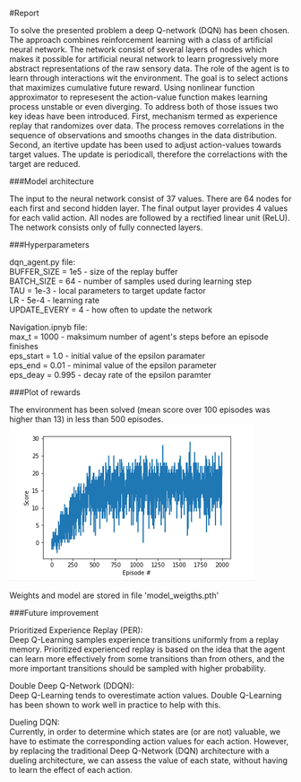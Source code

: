 #Report

To solve the presented problem a deep Q-network (DQN) has been chosen. The approach combines reinforcement learning with a class of artificial neural network. The network consist of several layers of nodes which makes it possible for artificial neural network to learn progressively more abstract representations of the raw sensory data.
The role of the agent is to learn through interactions wit the environment. The goal is to select actions that maximizes cumulative future reward. Using nonlinear function approximator to represesent the action-value function makes learning process unstable or even diverging. To address both of those issues two key ideas have been introduced. First, mechanism termed as experience replay that randomizes over data. The process removes correlations in the sequence of observations and smooths changes in the data distribution. Second, an itertive update has been used to adjust action-values towards target values. The update is periodicall, therefore the correlactions with the target are reduced.

###Model architecture

The input to the neural network consist of 37 values. There are 64 nodes for each first and second hidden layer. The final output layer provides 4 values for each valid action. All nodes are followed by a rectified linear unit (ReLU). The network consists only of fully connected layers.

###Hyperparameters

dqn_agent.py file:  
BUFFER_SIZE = 1e5  - size of the replay buffer  
BATCH_SIZE = 64  - number of samples used during learning step  
TAU = 1e-3  - local parameters to target update factor  
LR - 5e-4 - learning rate  
UPDATE_EVERY = 4 - how often to update the network  

Navigation.ipnyb file:  
max_t = 1000  - maksimum number of agent's steps before an episode finishes  
eps_start = 1.0  - initial value of the epsilon paramater  
eps_end = 0.01  - minimal value of the epsilon parameter  
eps_deay = 0.995  - decay rate of the epsilon paramter  

###Plot of rewards 

The environment has been solved (mean score over 100 episodes was higher than 13) in less than 500 episodes.  
![mean score](final_plot_no_PER.png)  

Weights and model are stored in file 'model_weigths.pth'  

###Future improvement

Prioritized Experience Replay (PER):  
Deep Q-Learning samples experience transitions uniformly from a replay memory. Prioritized experienced replay is based on the idea that the agent can learn more effectively from some transitions than from others, and the more important transitions should be sampled with higher probability.   

Double Deep Q-Network (DDQN):  
Deep Q-Learning tends to overestimate action values. Double Q-Learning has been shown to work well in practice to help with this.  

Dueling DQN:  
Currently, in order to determine which states are (or are not) valuable, we have to estimate the corresponding action values for each action. However, by replacing the traditional Deep Q-Network (DQN) architecture with a dueling architecture, we can assess the value of each state, without having to learn the effect of each action.  
